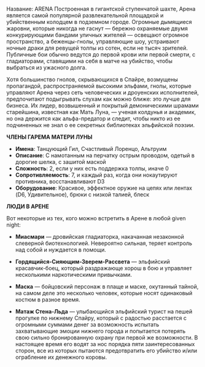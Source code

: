 Название: ARENA
Построенная в гигантской ступенчатой шахте, Арена является самой популярной развлекательной площадкой и убийственным колодцем в подземном городе. Огромные дымящиеся жаровни, которые никогда не гаснут — бережно охраняемые двумя конкурирующими бандами уличных жителей — освещают огромное пространство, а беженцы-гнолы, управляющие шоу, устраивают ночные драки для ревущей толпы из сотен, если не тысяч зрителей. Публичные бои обычно ведутся до первой крови или первой смерти, с гладиаторами, ставящими на себя в матче на убийство, чтобы выбраться из ужасного долга.

Хотя большинство гнолов, скрывающихся в Спайре, возмущены пропагандой, распространяемой высокими эльфами, гнолы, которые управляют Арена через сеть человеческих и дроуенских исполнителей, предпочитают подыгрывать слухам как можно ближе: это лучше для бизнеса. Их лидер, возвышенный и покрытый демоническими шрамами старейшина, известная как Мать Луна, — ученая колдунья и академик, но она держится как альфа-предатор и следит, чтобы никто из ее подчиненных не знал о ее секретных библиотеках эльфийской поэзии.

**ЧЛЕНЫ ГАРЕМА МАТЕРИ ЛУНЫ**

- **Имена**: Танцующий Гил, Счастливый Лоренцо, Альтруим
- **Описание**: С намотанным на перчатку острым проводом, одетый в дорогие шелка, с зашитой маской
- **Сложность**: 2, если у них есть поддержка толпы, иначе 0
- **Сопротивляемость**: 7, и каждый раз, когда они нокаутируют противника, восстанавливают D3
- **Оборудование**: Красивое, эффектное оружие на цепях или лентах (D6, Удивительное), брюки с низкой талией, блеск

**ЛЮДИ В АРЕНЕ**

Вот некоторые из тех, кого можно встретить в Арене в любой given night:

- **Миасмари** — дровийская гладиаторка, накачанная незаконной слеверной биотехнологией. Невероятно сильная, теряет контроль над собой и нуждается в помощи.

- **Гордящийся-Сияющим-Зверем-Рассвета** — эльфийский красавчик-боец, который раздражающе хорош в бою и управляет несколькими наркотическими привычками.

- **Маска** — бойцовский персонаж в плаще и маске, окутанный тайной, на самом деле это несколько человек, которые носят одинаковый костюм в разное время.

- **Матаж Стена-Льда** — улыбающийся эльфийский турист на пешей прогулке по нижнему Спайру, который с радостью расстается с огромными суммами денег за возможность испытать захватывающие эмоции нижнего города и попытается потерять свою сильно бронированную охрану при первой же возможности. В настоящее время его водят за нос порядка пяти заинтересованных сторон, все из которых пытаются предотвратить его убийство и/или ограбление их денежного коровы.